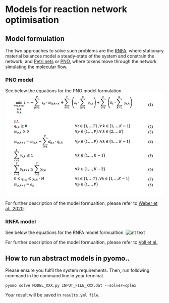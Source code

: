 # Models for reaction network optimisation

## Model formulation 

The two approaches to solve such problems are the [RNFA], where stationary material balances model a steady-state of the system and constrain the network, and [Petri nets] or [PNO], where tokens move through the network simulating the molecular flow.

### PNO model 
See below the equations for the PNO model formulation.
![alt text][PNO_model]  


For further description of the model formualtion, please refer to [Weber et al., 2020](https://pubs.rsc.org/en/content/articlehtml/2019/re/c9re00213h).

### RNFA model 
See below the equations for the RNFA model formualtion. 
![alt text][RNFA_model]  

For further description of the model formualtion, please refer to [Voll et al.](https://aiche.onlinelibrary.wiley.com/doi/full/10.1002/aic.12704)


## How to run abstract models in pyomo..

Please ensure you fulfil the system requirements. Then, run following command in the command line in your terminal.

```
pyomo solve MODEL_XXX.py INPUT_FILE_XXX.dat --solver=cplex 
```
Your result will be saved in ```results.yml file```. 



[logo]: https://github.com/Jana-Marie-Weber/Reaction_net_opt/blob/master/Reaction_systrem_circular.png "Logo Title Text 2"
[RNFA]: https://onlinelibrary.wiley.com/doi/abs/10.1002/aic.12704
[Petri nets]: https://onlinelibrary.wiley.com/doi/pdf/10.1002/minf.201000086
[PNO]: https://reader.elsevier.com/reader/sd/pii/009813549185029T?token=61AEF084C496C3044C2E9ECB56EB3427EAE8E2C8EB132172843F3839F376CB3B453833256C5EB9CB15501FC7A6031BB7
[models]:
https://github.com/Jana-Marie-Weber/Reaction_net_opt/tree/master/models
[case_study]:
https://github.com/Jana-Marie-Weber/Reaction_net_opt/tree/master/case_study
[PNO_model]:  https://github.com/Jana-Marie-Weber/Reaction_net_opt/blob/master/models/PNO_model_formulation.png 
[RNFA_model]:  
https://github.com/Jana-Marie-Weber/Reaction_net_opt/blob/master/models/RNFA_model_formulation.png 
